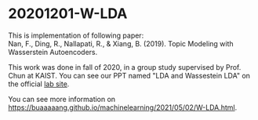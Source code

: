 # 20201201-W-LDA
This is implementation of following paper:\
Nan, F., Ding, R., Nallapati, R., & Xiang, B. (2019). Topic Modeling with Wasserstein Autoencoders.


This work was done in fall of 2020, in a group study supervised by Prof. Chun at KAIST. You can see our PPT named "LDA and Wassestein LDA" on the official [lab site][lab-site].

[lab-site]: https://chunhyonho.github.io/Group-study/Journal_club/

You can see more information on https://buaaaaang.github.io/machinelearning/2021/05/02/W-LDA.html.
